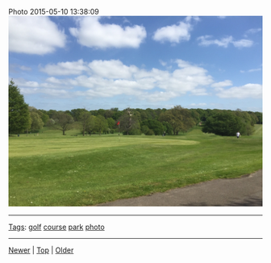 <!--
title: Photo 2015-05-10 13
date: 2020-06-28T14:51:45.052Z
tags: golf, course, park, photo
-->





Photo 2015-05-10 13:38:09
![](118606393777-0.jpg)

<!--BOTTOM-POST-NAVIGATION-->
---

[Tags](tags.md): [golf](tag-golf.md) [course](tag-course.md) [park](tag-park.md) [photo](tag-photo.md)

---

[Newer](118442390582.md) | [Top](index.md) | [Older](118940051457.md)